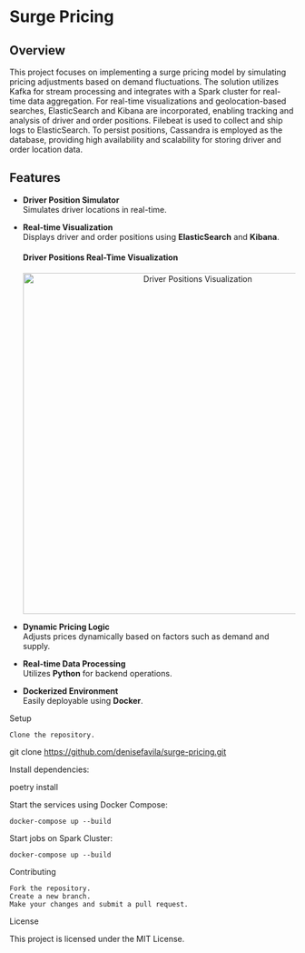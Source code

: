 # Surge Pricing
## Overview

This project focuses on implementing a surge pricing model by simulating pricing adjustments based on demand fluctuations. The solution utilizes Kafka for stream processing and integrates with a Spark cluster for real-time data aggregation. For real-time visualizations and geolocation-based searches, ElasticSearch and Kibana are incorporated, enabling tracking and analysis of driver and order positions. Filebeat is used to collect and ship logs to ElasticSearch. To persist positions, Cassandra is employed as the database, providing high availability and scalability for storing driver and order location data.

## Features

- **Driver Position Simulator**  
  Simulates driver locations in real-time.

- **Real-time Visualization**  
  Displays driver and order positions using **ElasticSearch** and **Kibana**.

  #### Driver Positions Real-Time Visualization
  <div style="text-align: center;">
    <img width="600" alt="Driver Positions Visualization" src="https://github.com/user-attachments/assets/d49c80e4-ea83-4188-b072-f4b58b7252da" />
  </div>


- **Dynamic Pricing Logic**  
  Adjusts prices dynamically based on factors such as demand and supply.

- **Real-time Data Processing**  
  Utilizes **Python** for backend operations.

- **Dockerized Environment**  
  Easily deployable using **Docker**.



Setup

    Clone the repository.

git clone https://github.com/denisefavila/surge-pricing.git

Install dependencies:

poetry install

Start the services using Docker Compose:

    docker-compose up --build

Start jobs on Spark Cluster:

    docker-compose up --build

Contributing

    Fork the repository.
    Create a new branch.
    Make your changes and submit a pull request.

License

This project is licensed under the MIT License.

